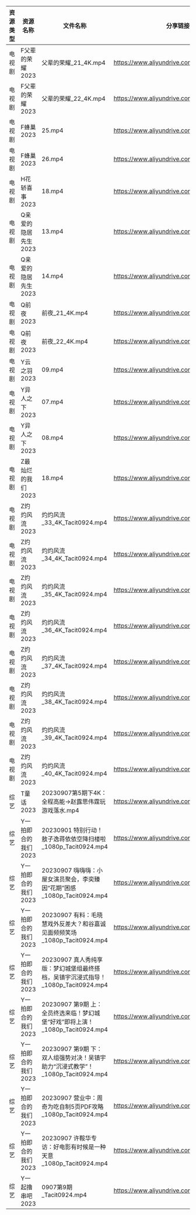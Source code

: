 | 资源类型 | 资源名称         | 文件名称                                                     | 分享链接                                      | 更新时间       |
| ---- | ------------ | -------------------------------------------------------- | ----------------------------------------- | ---------- |
| 电视剧  | F父辈的荣耀2023   | 父辈的荣耀_21_4K.mp4                                          | https://www.aliyundrive.com/s/iVNwibyXW9P | 2023-09-08 |
| 电视剧  | F父辈的荣耀2023   | 父辈的荣耀_22_4K.mp4                                          | https://www.aliyundrive.com/s/iVNwibyXW9P | 2023-09-08 |
| 电视剧  | F蜂巢2023      | 25.mp4                                                   | https://www.aliyundrive.com/s/5XDFM5Edxba | 2023-09-08 |
| 电视剧  | F蜂巢2023      | 26.mp4                                                   | https://www.aliyundrive.com/s/5XDFM5Edxba | 2023-09-08 |
| 电视剧  | H花轿喜事2023    | 18.mp4                                                   | https://www.aliyundrive.com/s/Deb73Nu6cAg | 2023-09-08 |
| 电视剧  | Q亲爱的隐居先生2023 | 13.mp4                                                   | https://www.aliyundrive.com/s/pK6ZZintQ5o | 2023-09-08 |
| 电视剧  | Q亲爱的隐居先生2023 | 14.mp4                                                   | https://www.aliyundrive.com/s/pK6ZZintQ5o | 2023-09-08 |
| 电视剧  | Q前夜2023      | 前夜_21_4K.mp4                                             | https://www.aliyundrive.com/s/Z8RY9qPcmgX | 2023-09-08 |
| 电视剧  | Q前夜2023      | 前夜_22_4K.mp4                                             | https://www.aliyundrive.com/s/Z8RY9qPcmgX | 2023-09-08 |
| 电视剧  | Y云之羽2023     | 09.mp4                                                   | https://www.aliyundrive.com/s/b6iM8MFmi9r | 2023-09-08 |
| 电视剧  | Y异人之下2023    | 07.mp4                                                   | https://www.aliyundrive.com/s/x4c9VAmpoeU | 2023-09-08 |
| 电视剧  | Y异人之下2023    | 08.mp4                                                   | https://www.aliyundrive.com/s/x4c9VAmpoeU | 2023-09-08 |
| 电视剧  | Z最灿烂的我们2023  | 18.mp4                                                   | https://www.aliyundrive.com/s/6vPRBkMxLP1 | 2023-09-08 |
| 电视剧  | Z灼灼风流2023    | 灼灼风流_33_4K_Tacit0924.mp4                                 | https://www.aliyundrive.com/s/JoRKkcWLqgf | 2023-09-08 |
| 电视剧  | Z灼灼风流2023    | 灼灼风流_34_4K_Tacit0924.mp4                                 | https://www.aliyundrive.com/s/JoRKkcWLqgf | 2023-09-08 |
| 电视剧  | Z灼灼风流2023    | 灼灼风流_35_4K_Tacit0924.mp4                                 | https://www.aliyundrive.com/s/JoRKkcWLqgf | 2023-09-08 |
| 电视剧  | Z灼灼风流2023    | 灼灼风流_36_4K_Tacit0924.mp4                                 | https://www.aliyundrive.com/s/JoRKkcWLqgf | 2023-09-08 |
| 电视剧  | Z灼灼风流2023    | 灼灼风流_37_4K_Tacit0924.mp4                                 | https://www.aliyundrive.com/s/JoRKkcWLqgf | 2023-09-08 |
| 电视剧  | Z灼灼风流2023    | 灼灼风流_38_4K_Tacit0924.mp4                                 | https://www.aliyundrive.com/s/JoRKkcWLqgf | 2023-09-08 |
| 电视剧  | Z灼灼风流2023    | 灼灼风流_39_4K_Tacit0924.mp4                                 | https://www.aliyundrive.com/s/JoRKkcWLqgf | 2023-09-08 |
| 电视剧  | Z灼灼风流2023    | 灼灼风流_40_4K_Tacit0924.mp4                                 | https://www.aliyundrive.com/s/JoRKkcWLqgf | 2023-09-08 |
| 综艺   | T童话2023      | 20230907第5期下4K：全程高能→赵露思伟霆玩游戏落水.mp4                       | https://www.aliyundrive.com/s/fFoZet5PGkd | 2023-09-08 |
| 综艺   | Y一拍即合的我们2023 | 20230901 特别行动！敖子逸蒋依依空降扫楼啦_1080p_Tacit0924.mp4            | https://www.aliyundrive.com/s/4M8jLpP4Xig | 2023-09-08 |
| 综艺   | Y一拍即合的我们2023 | 20230907 嗨嗨嗨：小屋女演员聚会，李奕臻因“花期”困感_1080p_Tacit0924.mp4      | https://www.aliyundrive.com/s/4M8jLpP4Xig | 2023-09-08 |
| 综艺   | Y一拍即合的我们2023 | 20230907 有料：毛晓慧戏外反差大？和谷嘉诚见面频频笑场_1080p_Tacit0924.mp4      | https://www.aliyundrive.com/s/4M8jLpP4Xig | 2023-09-08 |
| 综艺   | Y一拍即合的我们2023 | 20230907 真人秀纯享版：梦幻城堡组最终搭档，吴镇宇沉浸式指导！_1080p_Tacit0924.mp4  | https://www.aliyundrive.com/s/4M8jLpP4Xig | 2023-09-08 |
| 综艺   | Y一拍即合的我们2023 | 20230907 第9期 上：全员终选来临！梦幻城堡“好戏”即将上演！_1080p_Tacit0924.mp4  | https://www.aliyundrive.com/s/4M8jLpP4Xig | 2023-09-08 |
| 综艺   | Y一拍即合的我们2023 | 20230907 第9期 下：双人组强势对决！吴镇宇助力“沉浸式教学”！_1080p_Tacit0924.mp4 | https://www.aliyundrive.com/s/4M8jLpP4Xig | 2023-09-08 |
| 综艺   | Y一拍即合的我们2023 | 20230907 营业中：周奇为吃自制5页PDF攻略_1080p_Tacit0924.mp4           | https://www.aliyundrive.com/s/4M8jLpP4Xig | 2023-09-08 |
| 综艺   | Y一拍即合的我们2023 | 20230907 许鞍华专访：好电影有时候是一种天意_1080p_Tacit0924.mp4           | https://www.aliyundrive.com/s/4M8jLpP4Xig | 2023-09-08 |
| 综艺   | Y一起撸串吧2023   | 0907第9期 _Tacit0924.mp4                                   | https://www.aliyundrive.com/s/UrtGCbqjurh | 2023-09-08 |

